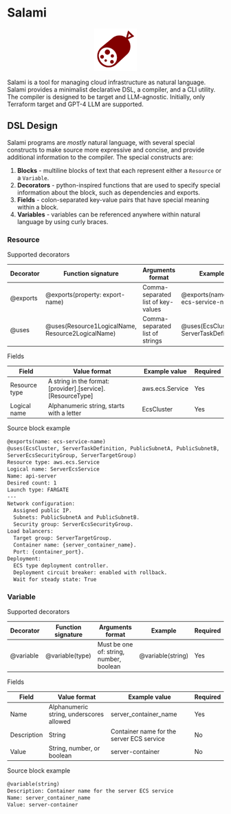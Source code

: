 # Salami

<p align="center">
  <img src="salami-icon.svg" alt="Salami Icon" width="100px" height="100px">
</p>

Salami is a tool for managing cloud infrastructure as natural language. Salami provides a minimalist declarative DSL, a compiler, and a CLI utility.
The compiler is designed to be target and LLM-agnostic. Initially, only Terraform target and GPT-4 LLM are supported.

## DSL Design

Salami programs are _mostly_ natural language, with several special constructs to make source more expressive and concise,
and provide additional information to the compiler. The special constructs are:

1. **Blocks** - multiline blocks of text that each represent either a `Resource` or a `Variable`.
2. **Decorators** - python-inspired functions that are used to specify special information about the block, such as dependencies and exports.
3. **Fields** - colon-separated key-value pairs that have special meaning within a block.
4. **Variables** - variables can be referenced anywhere within natural language by using curly braces.

### Resource

Supported decorators

| Decorator | Function signature                                | Arguments format                   | Example                                 | Required |
| --------- | ------------------------------------------------- | ---------------------------------- | --------------------------------------- | -------- |
| @exports  | @exports(property: export-name)                   | Comma-separated list of key-values | @exports(name: ecs-service-name)        | No       |
| @uses     | @uses(Resource1LogicalName, Resource2LogicalName) | Comma-separated list of strings    | @uses(EcsCluster, ServerTaskDefinition) | No       |

Fields

| Field         | Value format                                                | Example value   | Required |
| ------------- | ----------------------------------------------------------- | --------------- | -------- |
| Resource type | A string in the format: [provider].[service].[ResourceType] | aws.ecs.Service | Yes      |
| Logical name  | Alphanumeric string, starts with a letter                   | EcsCluster      | Yes      |

Source block example

```
@exports(name: ecs-service-name)
@uses(EcsCluster, ServerTaskDefinition, PublicSubnetA, PublicSubnetB, ServerEcsSecurityGroup, ServerTargetGroup)
Resource type: aws.ecs.Service
Logical name: ServerEcsService
Name: api-server
Desired count: 1
Launch type: FARGATE
---
Network configuration:
  Assigned public IP.
  Subnets: PublicSubnetA and PublicSubnetB.
  Security group: ServerEcsSecurityGroup.
Load balancers:
  Target group: ServerTargetGroup.
  Container name: {server_container_name}.
  Port: {container_port}.
Deployment:
  ECS type deployment controller.
  Deployment circuit breaker: enabled with rollback.
  Wait for steady state: True
```

### Variable

Supported decorators

| Decorator | Function signature | Arguments format                        | Example           | Required |
| --------- | ------------------ | --------------------------------------- | ----------------- | -------- |
| @variable | @variable(type)    | Must be one of: string, number, boolean | @variable(string) | Yes      |

Fields

| Field       | Value format                             | Example value                             | Required |
| ----------- | ---------------------------------------- | ----------------------------------------- | -------- |
| Name        | Alphanumeric string, underscores allowed | server_container_name                     | Yes      |
| Description | String                                   | Container name for the server ECS service | No       |
| Value       | String, number, or boolean               | server-container                          | No       |

Source block example

```
@variable(string)
Description: Container name for the server ECS service
Name: server_container_name
Value: server-container
```
